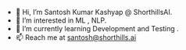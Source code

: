 - 👋 Hi, I’m Santosh Kumar Kashyap @ ShorthillsAI.
- 👀 I’m interested in ML , NLP.
- 🌱 I’m currently learning Development and Testing .
- 📫 Reach me at santosh@shorthills.ai

<!---
SantoshKashyapShorthillsAI/SantoshKashyapShorthillsAI is a ✨ special ✨ repository because its `README.md` (this file) appears on your GitHub profile.
You can click the Preview link to take a look at your changes.
--->
